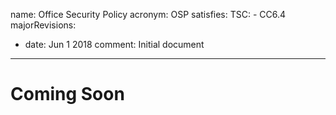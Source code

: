 name: Office Security Policy
acronym: OSP
satisfies:
  TSC:
    - CC6.4
majorRevisions:
  - date: Jun 1 2018
    comment: Initial document
---

# Coming Soon